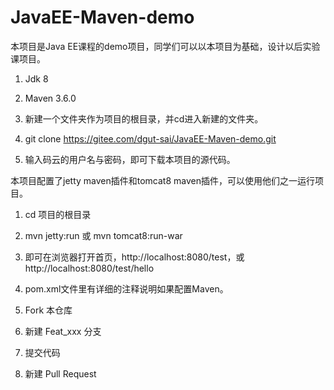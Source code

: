 # JavaEE-Maven-demo

本项目是Java EE课程的demo项目，同学们可以以本项目为基础，设计以后实验课项目。

1. Jdk 8
2. Maven 3.6.0


1. 新建一个文件夹作为项目的根目录，并cd进入新建的文件夹。
2. git clone https://gitee.com/dgut-sai/JavaEE-Maven-demo.git
3. 输入码云的用户名与密码，即可下载本项目的源代码。

本项目配置了jetty maven插件和tomcat8 maven插件，可以使用他们之一运行项目。

1. cd 项目的根目录
2. mvn jetty:run  或  mvn tomcat8:run-war
3. 即可在浏览器打开首页，http://localhost:8080/test，或http://localhost:8080/test/hello
4. pom.xml文件里有详细的注释说明如果配置Maven。


1. Fork 本仓库
2. 新建 Feat_xxx 分支
3. 提交代码
4. 新建 Pull Request
